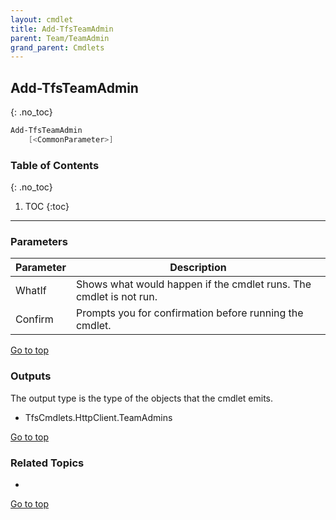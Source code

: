 ```yaml
---
layout: cmdlet
title: Add-TfsTeamAdmin
parent: Team/TeamAdmin
grand_parent: Cmdlets
---
```

## Add-TfsTeamAdmin
{: .no_toc}



```powershell
Add-TfsTeamAdmin
    [<CommonParameter>]

```

### Table of Contents
{: .no_toc}

1. TOC
{:toc}

-----
### Parameters

| Parameter | Description |
|:----------|-------------|
 | WhatIf | Shows what would happen if the cmdlet runs. The cmdlet is not run. |
 | Confirm | Prompts you for confirmation before running the cmdlet. |
 
[Go to top](#add-tfsteamadmin)

### Outputs

The output type is the type of the objects that the cmdlet emits.

* TfsCmdlets.HttpClient.TeamAdmins

[Go to top](#add-tfsteamadmin)

### Related Topics

* 


[Go to top](#add-tfsteamadmin)

